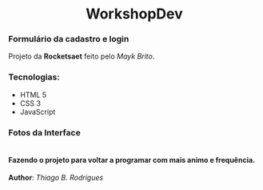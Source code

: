 <h1 align="center">WorkshopDev</h1>

### Formulário da cadastro e login

Projeto da **Rocketsaet** feito pelo *Mayk Brito*.

### Tecnologias:
- HTML 5
- CSS 3
- JavaScript

### Fotos da Interface

<img src="">

#### Fazendo o projeto para voltar a programar com mais animo e frequência.

**Author**: *Thiago B. Rodrigues*